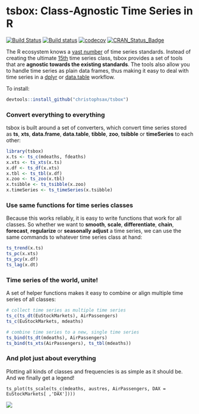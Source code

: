 tsbox: Class-Agnostic Time Series in R
======================================

[![Build Status](https://travis-ci.org/christophsax/tsbox.svg?branch=master)](https://travis-ci.org/christophsax/tsbox)
[![Build status](https://ci.appveyor.com/api/projects/status/xp7tropxe2dkdxoc?svg=true)](https://ci.appveyor.com/project/christophsax/tsbox)
[![codecov](https://codecov.io/github/christophsax/tsbox/branch/master/graphs/badge.svg)](https://codecov.io/github/christophsax/tsbox)
[![CRAN\_Status\_Badge](http://www.r-pkg.org/badges/version/tsbox)](https://cran.r-project.org/package=tsbox)

The R ecosystem knows a [vast
number](https://CRAN.R-project.org/view=TimeSeries)  of time series
standards. Instead of creating the ultimate [15th](https://xkcd.com/927/) time
series class, tsbox provides a set of tools that are **agnostic towards the
existing standards**. The tools also allow you to handle time series as plain
data frames, thus making it easy to deal with time series in a
[dplyr](https://CRAN.R-project.org/package=dplyr) or
[data.table](https://CRAN.R-project.org/package=data.table) workflow.

To install:
```r
devtools::install_github("christophsax/tsbox")
```

### Convert everything to everything

tsbox is built around a set of converters, which convert time series stored as
**ts**, **xts**, **data.frame**, **data.table**, **tibble**, **zoo**, 
**tsibble** or **timeSeries** to each other:

```r
library(tsbox)
x.ts <- ts_c(mdeaths, fdeaths)
x.xts <- ts_xts(x.ts)
x.df <- ts_df(x.xts)
x.tbl <- ts_tbl(x.df)
x.zoo <- ts_zoo(x.tbl)
x.tsibble <- ts_tsibble(x.zoo)
x.timeSeries <- ts_timeSeries(x.tsibble)
```

### Use same functions for time series classes

Because this works reliably, it is easy to write
functions that work for all classes. So whether we want to **smooth**,
**scale**, **differentiate**, **chain**, **forecast**, **regularize** or
**seasonally adjust** a time series, we can use the same commands to whatever
time series class at hand:

```r
ts_trend(x.ts) 
ts_pc(x.xts)
ts_pcy(x.df)
ts_lag(x.dt)
```

### Time series of the world, unite!

A set of helper functions makes it easy to combine or align multiple time
series of all classes:

```r
# collect time series as multiple time series
ts_c(ts_dt(EuStockMarkets), AirPassengers)
ts_c(EuStockMarkets, mdeaths)

# combine time series to a new, single time series
ts_bind(ts_dt(mdeaths), AirPassengers)
ts_bind(ts_xts(AirPassengers), ts_tbl(mdeaths))
```

### And plot just about everything

Plotting all kinds of classes and frequencies is as simple as it should be. And
we finally get a legend!

```
ts_plot(ts_scale(ts_c(mdeaths, austres, AirPassengers, DAX = EuStockMarkets[ ,'DAX'])))
```

![](https://raw.githubusercontent.com/christophsax/tsbox/master/vignettes/fig/myfig.png)


